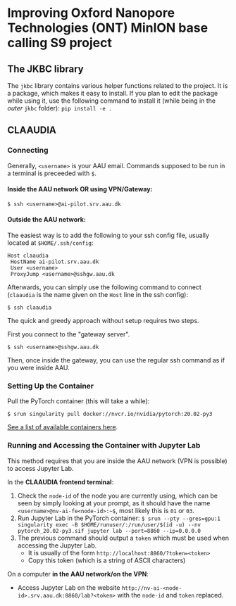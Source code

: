# Improving Oxford Nanopore Technologies (ONT) MinION base calling S9 project

## The JKBC library
The `jkbc` library contains various helper functions related to the project.
It is a package, which makes it easy to install. If you plan to edit the package while using it,
use the following command to install it (while being in the *outer* `jkbc` folder):
`pip install -e .`

## CLAAUDIA

### Connecting
Generally, `<username>` is your AAU email. Commands supposed to be run in a terminal is preceeded with `$`. 

#### Inside the AAU network OR using VPN/Gateway:

```
$ ssh <username>@ai-pilot.srv.aau.dk
```

#### Outside the AAU network:
The easiest way is to add the following to your ssh config file, usually located at `$HOME/.ssh/config`:
```
Host claaudia
 HostName ai-pilot.srv.aau.dk
 User <username>
 ProxyJump <username>@sshgw.aau.dk
```

Afterwards, you can simply use the following command to connect (`claaudia` is the name given on the `Host` line in the ssh config):
```
$ ssh claaudia
```

The quick and greedy approach without setup requires two steps.

First you connect to the "gateway server".
```
$ ssh <username>@sshgw.aau.dk
```
Then, once inside the gateway, you can use the regular ssh command as if you were inside AAU.

### Setting Up the Container
Pull the PyTorch container (this will take a while):
```
$ srun singularity pull docker://nvcr.io/nvidia/pytorch:20.02-py3
```

[See a list of available containers here](https://ngc.nvidia.com/catalog/containers?orderBy=&query=&quickFilter=deep-learning&filters=).

### Running and Accessing the Container with Jupyter Lab
This method requires that you are inside the AAU network (VPN is possible) to access Jupyter Lab.

In the **CLAAUDIA frontend terminal**:
  1. Check the `node-id` of the node you are currently using, which can be seen by simply looking at your prompt, as it should have the name `<username>@nv-ai-fe<node-id>:~$`, most likely this is `01` or `03`.
  2. Run Jupyter Lab in the PyTorch container:
    ```
    $ srun --pty --gres=gpu:1 singularity exec -B $HOME/runuser/:/run/user/$(id -u) --nv pytorch_20.02-py3.sif jupyter lab --port=8860 --ip=0.0.0.0
    ```
  3. The previous command should output a `token` which must be used when accessing the Jupyter Lab. 
      * It is usually of the form `http://localhost:8860/?token=<token>`
      * Copy this token (which is a string of ASCII characters)

On a computer **in the AAU network/on the VPN**:
  * Access Jupyter Lab on the website `http://nv-ai-<node-id>.srv.aau.dk:8860/lab?<token>` with the `node-id` and `token` replaced.